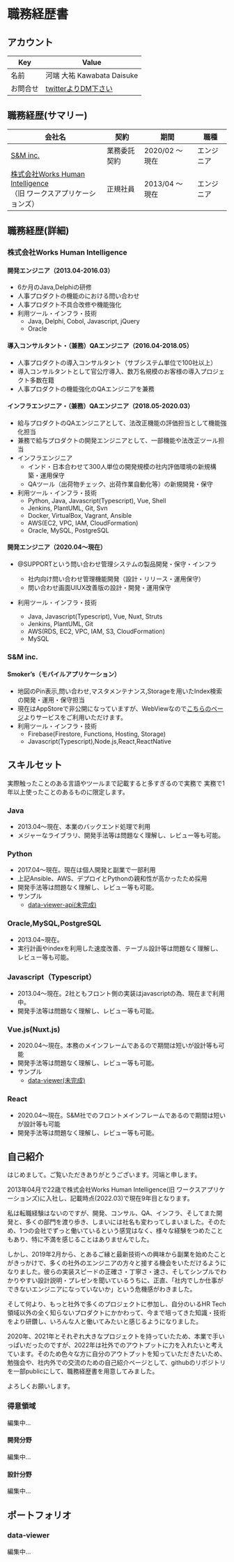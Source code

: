 # 職務経歴書
## アカウント  

|  Key  |  Value  |
| ---- | ---- |
|  名前  |  河端 大祐 Kawabata Daisuke  |
|  お問合せ  |  [twitterよりDM下さい](https://twitter.com/dai82work)  |

## 職務経歴(サマリー)

|  会社名  |  契約  |  期間  | 職種 |
| ---- | ---- | ---- | ---- |
|  [S&M inc.](https://www.sandm-inco.com/home)  | 業務委託契約 |  2020/02 〜 現在  | エンジニア |
|  [株式会社Works Human Intelligence](https://www.works-hi.co.jp/)<br>（旧 ワークスアプリケーションズ）  | 正規社員 |  2013/04 〜 現在 | エンジニア |


## 職務経歴(詳細)

### 株式会社Works Human Intelligence

#### 開発エンジニア（2013.04-2016.03）

* 6か月のJava,Delphiの研修
* 人事プロダクトの機能のにおける問い合わせ
* 人事プロダクト不具合改修や機能強化
* 利用ツール・インフラ・技術
  - Java, Delphi, Cobol, Javascript, jQuery
  - Oracle

#### 導入コンサルタント・（兼務）QAエンジニア（2016.04-2018.05）

* 人事プロダクトの導入コンサルタント（サブシステム単位で100社以上）
* 導入コンサルタントとして官公庁導入、数万名規模のお客様の導入プロジェクト多数在籍
* 人事プロダクトの機能強化のQAエンジニアを兼務

#### インフラエンジニア・（兼務）QAエンジニア（2018.05-2020.03）

* 給与プロダクトのQAエンジニアとして、法改正機能の評価担当として機能強化担当
* 兼務で給与プロダクトの開発エンジニアとして、一部機能や法改正ツール担当
* インフラエンジニア
  - インド・日本合わせて300人単位の開発規模の社内評価環境の新規構築・運用保守
  - QAツール（出荷物チェック、出荷作業自動化等）の新規開発・保守
* 利用ツール・インフラ・技術
  - Python, Java, Javascript(Typescript), Vue, Shell
  - Jenkins, PlantUML, Git, Svn
  - Docker, VirtualBox, Vagrant, Ansible
  - AWS(EC2, VPC, IAM, CloudFormation)
  - Oracle, MySQL, PostgreSQL

#### 開発エンジニア（2020.04～現在）

* @SUPPORTという問い合わせ管理システムの製品開発・保守・インフラ
  - 社内向け問い合わせ管理機能開発（設計・リリース・運用保守）
  - 問い合わせ画面UIUX改善版の設計・開発・運用保守

* 利用ツール・インフラ・技術
  - Java, Javascript(Typescript), Vue, Nuxt, Struts
  - Jenkins, PlantUML, Git
  - AWS(RDS, EC2, VPC, IAM, S3, CloudFormation)
  - MySQL

### S&M inc.

#### Smoker’s（モバイルアプリケーション）

* 地図のPin表示,問い合わせ,マスタメンテナンス,Storageを用いたIndex検索の開発・運用・保守担当
* 現在はAppStoreで非公開になっていますが、WebViewなので[こちらのページ](https://smokers-web.web.app/home)よりサービスをご利用いただけます。
* 利用ツール・インフラ・技術
  - Firebase(Firestore, Functions, Hosting, Storage)
  - Javascript(Typescript),Node.js,React,ReactNative


## スキルセット

実際触ったことのある言語やツールまで記載すると多すぎるので実務で
実務で1年以上使ったことのあるものに限定します。

### Java
* 2013.04〜現在、本業のバックエンド処理で利用
* メジャーなライブラリ、開発手法等は問題なく理解し、レビュー等も可能。

### Python
* 2017.04〜現在。現在は個人開発と副業で一部利用
* 上記Ansible、AWS、デプロイとPythonの親和性が高かったため採用
* 開発手法等は問題なく理解し、レビュー等も可能。
* サンプル 
  - [data-viewer-api(未完成)](https://github.com/dai82/data-viewer-api)

### Oracle,MySQL,PostgreSQL
* 2013.04~現在。
* 実行計画やindexを利用した速度改善、テーブル設計等は問題なく理解し、レビュー等も可能。

### Javascript（Typescript）
* 2013.04〜現在。2社ともフロント側の実装はjavascriptの為、現在まで利用中。
* 開発手法等は問題なく理解し、レビュー等も可能。

### Vue.js(Nuxt.js)
* 2020.04〜現在。本務のメインフレームであるので期間は短いが設計等も可能
* 開発手法等は問題なく理解し、レビュー等も可能。
* サンプル 
  - [data-viewer(未完成)](https://github.com/dai82/data-viewer)

### React
* 2020.04〜現在。S&M社でのフロントメインフレームであるので期間は短いが設計等も可能
* 開発手法等は問題なく理解し、レビュー等も可能。


## 自己紹介

はじめまして。ご覧いただきありがとうございます。河端と申します。

2013年04月で22歳で株式会社Works Human Intelligence(旧 ワークスアプリケーションズ)に入社し、記載時点(2022.03)で現在9年目となります。

私は転職経験はないのですが、開発、コンサル、QA、インフラ、そしてまた開発と、多くの部門を渡り歩き、しまいには社名も変わってしまいました。そのため、1つの会社でずっと働いているという感覚はなく、様々な経験をつめたこともあり、特に不満を感じることはありませんでした。

しかし、2019年2月から、とあるご縁と最新技術への興味から副業を始めたことがきっかけで、多くの社外のエンジニアの方々と接する機会をいただけるようになりました。彼らの実装スピードの正確さ・丁寧さ・速さ、そしてシンプルでわかりやすい設計説明・プレゼンを聞いているうちに、正直、「社内でしか仕事ができないエンジニアになっていないか」という危機感がわきました。

そして何より、もっと社外で多くのプロジェクトに参加し、自分のいるHR Tech領域以外の全く知らないプロダクトにかかわって、今まで培ってきた知識・技術をより研鑽し、いろんな人と働いてみたいと感じるようになりました。

2020年、2021年とそれぞれ大きなプロジェクトを持っていたため、本業で手いっぱいだったのですが、2022年は社外でのアウトプットに力を入れたいと考えています。そのため色々な方に自分のアウトプットを知っていただきたいため、勉強会や、社内外での交流のための自己紹介ページとして、githubのリポジトリを一部publicにして、職務経歴書を用意してみました。

よろしくお願いします。

### 得意領域
編集中...
#### 開発分野
編集中...

#### 設計分野
編集中...

## ポートフォリオ

### data-viewer
編集中...


